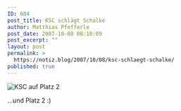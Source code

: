```yaml
---
ID: 604
post_title: KSC schlägt Schalke
author: Matthias Pfefferle
post_date: 2007-10-08 08:10:09
post_excerpt: ""
layout: post
permalink: >
  https://notiz.blog/2007/10/08/ksc-schlaegt-schalke/
published: true
---
```

<img class="aligncenter" src='http://notiz.blog/wp-content/uploads/2007/10/ksc-platz2.jpg' alt='KSC auf Platz 2' />

...und Platz 2 :)